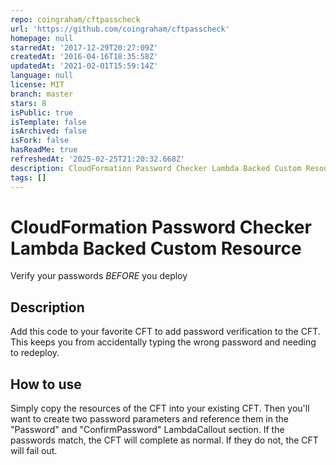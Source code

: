 ```yaml
---
repo: coingraham/cftpasscheck
url: 'https://github.com/coingraham/cftpasscheck'
homepage: null
starredAt: '2017-12-29T20:27:09Z'
createdAt: '2016-04-16T18:35:58Z'
updatedAt: '2021-02-01T15:59:14Z'
language: null
license: MIT
branch: master
stars: 8
isPublic: true
isTemplate: false
isArchived: false
isFork: false
hasReadMe: true
refreshedAt: '2025-02-25T21:20:32.668Z'
description: CloudFormation Password Checker Lambda Backed Custom Resource
tags: []
---
```


# CloudFormation Password Checker Lambda Backed Custom Resource
Verify your passwords *BEFORE* you deploy

## Description
Add this code to your favorite CFT to add password verification to the CFT.  This keeps you from accidentally typing the wrong password and needing to redeploy.

## How to use
Simply copy the resources of the CFT into your existing CFT.  Then you'll want to create two password parameters and reference them in the "Password" and "ConfirmPassword" LambdaCallout section.  If the passwords match, the CFT will complete as normal.  If they do not, the CFT will fail out.





